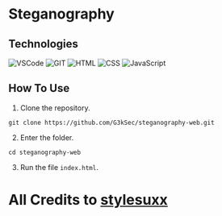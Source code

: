 # Steganography

## Technologies
![VSCode](https://img.shields.io/badge/vscode-black.svg?&style=for-the-badge&logo=visualstudiocode&logoColor=blue)
![GIT](https://img.shields.io/badge/git-black.svg?&style=for-the-badge&logo=git&logoColor=orange)
![HTML](https://img.shields.io/badge/html-black.svg?&style=for-the-badge&logo=html5&logoColor=orange)
![CSS](https://img.shields.io/badge/css-black.svg?&style=for-the-badge&logo=css3&logoColor=blue)
![JavaScript](https://img.shields.io/badge/javascript-black.svg?&style=for-the-badge&logo=javascript&logoColor=yellow)

## How To Use
1. Clone the repository.
``` 
git clone https://github.com/G3kSec/steganography-web.git
```
2. Enter the folder.
```
cd steganography-web
```
3. Run the file ``index.html``.

# All Credits to [stylesuxx](https://github.com/stylesuxx)
